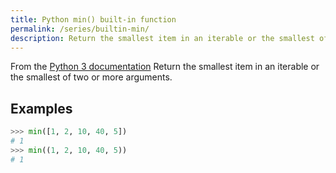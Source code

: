 ```yaml
---
title: Python min() built-in function
permalink: /series/builtin-min/
description: Return the smallest item in an iterable or the smallest of two or more arguments.
---
```



<base-disclaimer>
  <base-disclaimer-title>
    From the <a target="_blank" href="https://docs.python.org/3/library/functions.html#min">Python 3 documentation</a>
  </base-disclaimer-title>
  <base-disclaimer-content>
   Return the smallest item in an iterable or the smallest of two or more arguments.
  </base-disclaimer-content>
</base-disclaimer>

## Examples

```python
>>> min([1, 2, 10, 40, 5])
# 1
>>> min((1, 2, 10, 40, 5))
# 1
```

<!-- remove this tag to start editing this page -->
<empty-section />
<!-- remove this tag to start editing this page -->
